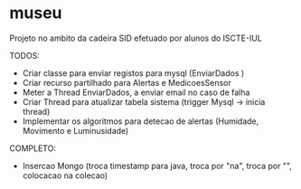# museu
Projeto no ambito da cadeira SID efetuado por alunos do ISCTE-IUL


TODOS:

  - Criar classe para enviar registos para mysql (EnviarDados <Thread>)
  - Criar recurso partilhado para Alertas e MedicoesSensor
  - Meter a Thread EnviarDados, a enviar email no caso de falha
  - Criar Thread para atualizar tabela sistema (trigger Mysql -> inicia thread)
  - Implementar os algoritmos para detecao de alertas (Humidade, Movimento e Luminusidade)
  
  COMPLETO:
  - Insercao Mongo (troca timestamp para java, troca por "na", troca por "", colocacao na colecao)
